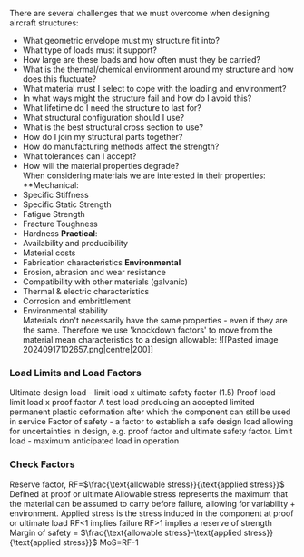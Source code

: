 There are several challenges that we must overcome when designing aircraft structures:
- What geometric envelope must my structure fit into?
- What type of loads must it support?
- How large are these loads and how often must they be carried?
- What is the thermal/chemical environment around my structure and how does this fluctuate?
- What material must I select to cope with the loading and environment?
- In what ways might the structure fail and how do I avoid this?
- What lifetime do I need the structure to last for?
- What structural configuration should I use?
- What is the best structural cross section to use?
- How do I join my structural parts together?
- How do manufacturing methods affect the strength?
- What tolerances can I accept?
- How will the material properties degrade?
\
When considering materials we are interested in their properties:
	**Mechanical:
- Specific Stiffness
- Specific Static Strength
- Fatigue Strength
- Fracture Toughness
- Hardness
	**Practical**:
- Availability and producibility
- Material costs
- Fabrication characteristics
	**Environmental**
- Erosion, abrasion and wear resistance
- Compatibility with other materials (galvanic)
- Thermal & electric characteristics
- Corrosion and embrittlement
- Environmental stability
\
Materials don't necessarily have the same properties - even if they are the same.
Therefore we use 'knockdown factors' to move from the material mean characteristics to a design allowable:
![[Pasted image 20240917102657.png|centre|200]]
### Load Limits and Load Factors
Ultimate design load - limit load x ultimate safety factor (1.5)
Proof load - limit load x proof factor
	A test load producing an accepted limited permanent plastic deformation after which the component can still be used in service
Factor of safety - a factor to establish a safe design load allowing for uncertainties in design, e.g. proof factor and ultimate safety factor.
Limit load - maximum anticipated load in operation
### Check Factors
Reserve factor, RF=$\frac{\text{allowable stress}}{\text{applied stress}}$
Defined at proof or ultimate
Allowable stress represents the maximum that the material can be assumed to carry before failure, allowing for variability + environment.
Applied stress is the stress induced in the component at proof or ultimate load
RF<1 implies failure
RF>1 implies a reserve of strength
\
Margin of safety = $\frac{\text{allowable stress}-\text{applied stress}}{\text{applied stress}}$
MoS=RF-1
